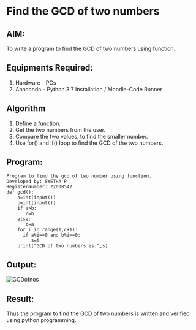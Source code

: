 # Find the GCD of two numbers

## AIM:
To write a program to find the GCD of two numbers using function.

## Equipments Required:
1. Hardware – PCs
2. Anaconda – Python 3.7 Installation / Moodle-Code Runner

## Algorithm

1. Define a function.
2. Get the two numbers from the user.
3. Compare the two values, to find the smaller number.
4. Use for() and if() loop to find the GCD of the two numbers.

## Program:
```
Program to find the gcd of two number using function.
Developed by: SWETHA P
RegisterNumber: 22008542 
def gcd():
    a=int(input())
    b=int(input())
    if a>b:
       c=b
    else:
       c=a
    for i in range(1,c+1):
      if a%i==0 and b%i==0:
         s=i
    print("GCD of two numbers is:",s)       

```

## Output:
![GCDofnos](https://user-images.githubusercontent.com/120623583/214615226-5b1bf911-6af7-409a-bf42-bfa31528231f.png)


## Result:
Thus the program to find the GCD of two numbers is written and verified using python programming.
